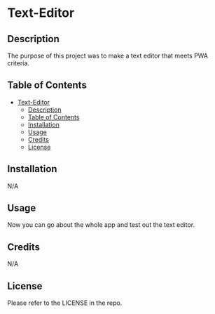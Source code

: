 # Text-Editor

## Description

The purpose of this project was to make a text editor that meets PWA criteria. 

## Table of Contents

- [Text-Editor](#text-editor)
  - [Description](#description)
  - [Table of Contents](#table-of-contents)
  - [Installation](#installation)
  - [Usage](#usage)
  - [Credits](#credits)
  - [License](#license)

## Installation

N/A

## Usage

Now you can go about the whole app and test out the text editor. 

## Credits

N/A

## License

Please refer to the LICENSE in the repo.
